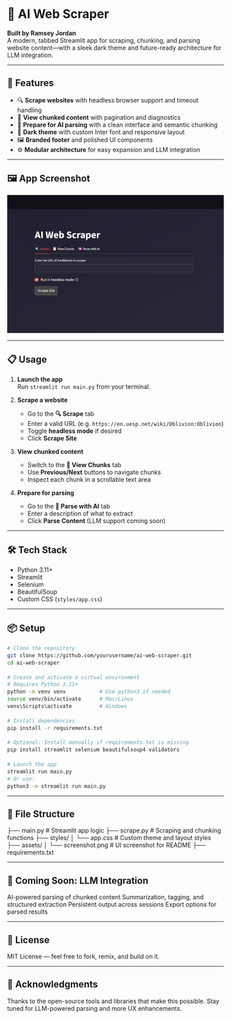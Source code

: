 # 🧠 AI Web Scraper

**Built by Ramsey Jordan**  
A modern, tabbed Streamlit app for scraping, chunking, and parsing website content—with a sleek dark theme and future-ready architecture for LLM integration.

---

## 🚀 Features

- 🔍 **Scrape websites** with headless browser support and timeout handling  
- 📄 **View chunked content** with pagination and diagnostics  
- 🧠 **Prepare for AI parsing** with a clean interface and semantic chunking  
- 🎨 **Dark theme** with custom Inter font and responsive layout  
- 🖼️ **Branded footer** and polished UI components  
- ⚙️ **Modular architecture** for easy expansion and LLM integration

---

## 🖼️ App Screenshot

![AI Web Scraper UI](assets/screenshot.png?raw=true "AI Web Scraper - Tabbed Interface with Dark Theme")

---

## 📋 Usage

1. **Launch the app**  
   Run `streamlit run main.py` from your terminal.

2. **Scrape a website**  
   - Go to the **🔍 Scrape** tab  
   - Enter a valid URL (e.g. `https://en.uesp.net/wiki/Oblivion:Oblivion`)  
   - Toggle **headless mode** if desired  
   - Click **Scrape Site**

3. **View chunked content**  
   - Switch to the **📄 View Chunks** tab  
   - Use **Previous/Next** buttons to navigate chunks  
   - Inspect each chunk in a scrollable text area

4. **Prepare for parsing**  
   - Go to the **🧠 Parse with AI** tab  
   - Enter a description of what to extract  
   - Click **Parse Content** (LLM support coming soon)

---

## 🛠️ Tech Stack

- Python 3.11+
- Streamlit
- Selenium
- BeautifulSoup
- Custom CSS (`styles/app.css`)

---

## 📦 Setup

```bash
# Clone the repository
git clone https://github.com/yourusername/ai-web-scraper.git
cd ai-web-scraper

# Create and activate a virtual environment
# Requires Python 3.11+
python -m venv venv           # Use python3 if needed
source venv/bin/activate      # Mac/Linux
venv\Scripts\activate         # Windows

# Install dependencies
pip install -r requirements.txt

# Optional: Install manually if requirements.txt is missing
pip install streamlit selenium beautifulsoup4 validators

# Launch the app
streamlit run main.py         
# Or use:
python3 -m streamlit run main.py

```
---

## 📁 File Structure

├── main.py              # Streamlit app logic
├── scrape.py            # Scraping and chunking functions
├── styles/
│   └── app.css          # Custom theme and layout styles
├── assets/
│   └── screenshot.png   # UI screenshot for README
├── requirements.txt

---

## 🧠 Coming Soon: LLM Integration

AI-powered parsing of chunked content
Summarization, tagging, and structured extraction
Persistent output across sessions
Export options for parsed results

---

## 📜 License

MIT License — feel free to fork, remix, and build on it.

---

## 🙌 Acknowledgments

Thanks to the open-source tools and libraries that make this possible. Stay tuned for LLM-powered parsing and more UX enhancements.